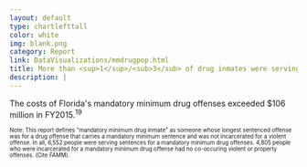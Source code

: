 ```yaml
---
layout: default
type: chartlefttall
color: white
img: blank.png
category: Report
link: DataVisualizations/mmdrugpop.html
title: More than <sup>1</sup>/<sub>3</sub> of drug inmates were serving a Mandatory Minimum offense.
description: |
---
```

The costs of Florida's mandatory minimum drug offenses exceeded $106
million in FY2015.<sup>19</sup>

<small><small>Note: This report defines "mandatory minimum drug inmate"
as someone whose longest sentenced offense was for a drug offense
that carries a mandatory minimum sentence and was not
incarcerated for a violent offense. In all, 6,552 people
were serving sentences for a mandatory minimum drug offenses. 4,805
 people who were incarcerated for a mandatory minimum drug offense had no
 co-occuring violent or property offenses. (Cite FAMM).</small></small>